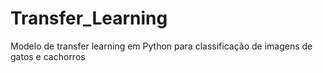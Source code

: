 # Transfer_Learning
Modelo de transfer learning em Python para classificação de imagens de gatos e cachorros
